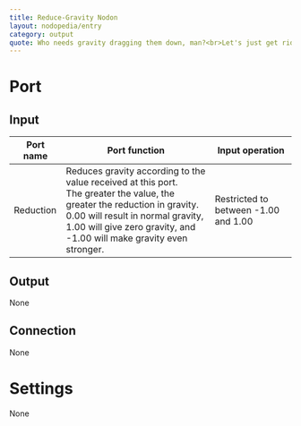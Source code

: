 ```yaml
---
title: Reduce-Gravity Nodon
layout: nodopedia/entry
category: output
quote: Who needs gravity dragging them down, man?<br>Let's just get rid of it—make the world gentle and floaty...
---
```


# Port
## Input
<div class="table-wrapper"><table><thead><tr><th>Port name</th><th>Port function</th><th>Input operation</th></tr></thead><tbody><tr><td>Reduction</td><td>Reduces gravity according to the value received at this port.<br>The greater the value, the greater the reduction in gravity.<br>0.00 will result in normal gravity, 1.00 will give zero gravity, and -1.00 will make gravity even stronger.</td><td>Restricted to between -1.00 and 1.00</td></tr></tbody></table></div>

## Output
None

## Connection
None

# Settings
None